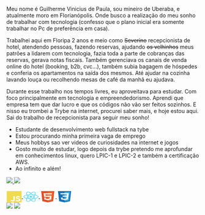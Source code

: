  <div>
  <p>Meu nome é Guilherme Vinicius de Paula, sou mineiro de Uberaba, e atualmente moro em Florianópolis. Onde busco a realização do meu sonho de trabalhar com tecnologia (confesso que o plano inicial era somente trabalhar no Pc de preferência em casa).</p>
  <p>Trabalhei aqui em Floripa 2 anos e meio como <del>Severino</del> recepcionista de hotel, atendendo pessoas, fazendo reservas, ajudando <del>os velhinhos</del> meus patrões a lidarem com tecnologia, fazia toda a parte de cobranças das reservas, gerava notas fiscais. Também gerenciava os canais de venda online do hotel (booking, b2b, cvc...), também subia bagagem de hóspedes e conferia os apartamentos na saída dos mesmos. Até ajudar na cozinha lavando louça ou recolhendo mesas de café da manhã eu ajudava.</p>
  <p>Durante esse trabalho nos tempos livres, eu aproveitava para estudar. Com foco principalmente em tecnologia e empreendedorismo. Aprendi que empresa tem que dar lucro e que os códigos não vão ser feitos sozinhos. E nisso eu trombei a Trybe na internet, procurei saber mais, e hoje estou aqui. Sai do trabalho de recepcionista para seguir meu sonho! </p>
  <ul>
  <li>Estudante de desenvolvimento web fullstack na tybe</li>
  <li>Estou procurando minha primeira vaga de emprego</li>
  <li>Meus hobbys sao ver videos de curiosidades na internet e jogos</li>
  <li>Gosto muito de estudar, logo depois da trybe pretendo me aprofundar em conhecimentos linux, quero LPIC-1 e LPIC-2 e também a certificação AWS.</li>
  <li>Ao infinito e além!</li>
  </ul>
  <a href="https://github.com/0xguidev">
  <img height="180em" src="https://github-readme-stats.vercel.app/api?username=0xguidev&show_icons=true&theme=gruvbox&include_all_commits=true&count_private=true"/>
  <img height="180em" src="https://github-readme-stats.vercel.app/api/top-langs/?username=0xguidev&layout=compact&langs_count=7&theme=gruvbox"/>
</div>
<div style="display: inline_block"><br>
  <img align="center" alt="Rafa-Js" height="30" width="40" src="https://raw.githubusercontent.com/devicons/devicon/master/icons/javascript/javascript-plain.svg">
  <img align="center" alt="gui-React" height="30" width="40" src="https://raw.githubusercontent.com/devicons/devicon/master/icons/react/react-original.svg">
  <img align="center" alt="gui-HTML" height="30" width="40" src="https://raw.githubusercontent.com/devicons/devicon/master/icons/html5/html5-original.svg">
  <img align="center" alt="gui-CSS" height="30" width="40" src="https://raw.githubusercontent.com/devicons/devicon/master/icons/css3/css3-original.svg">
</div>
 
<div> 
  <a href="https://www.linkedin.com/in/guilhermevncdepaula/" target="_blank"><img src="https://img.shields.io/badge/-LinkedIn-%230077B5?style=for-the-badge&logo=linkedin&logoColor=white" target="_blank"></a> 
  <a href = "mailto:guilhermeviniciustrabalhO@gmail.com"><img src="https://img.shields.io/badge/-Gmail-%23333?style=for-the-badge&logo=gmail&logoColor=white" target="_blank"></a>

</div>